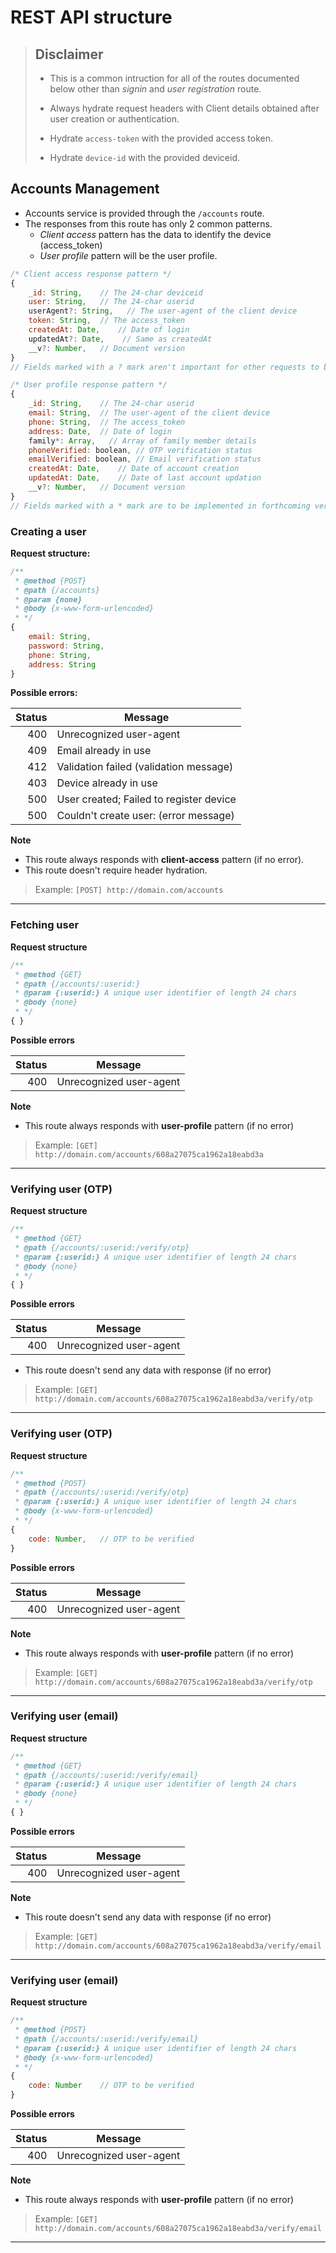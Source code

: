 # REST API structure

> ## Disclaimer
> * This is a common intruction for all of the routes documented below other than *signin* and *user registration* route.
> 
> * Always hydrate request headers with Client details obtained after user creation or authentication.
> 
> * Hydrate `access-token` with the provided access token.
> * Hydrate `device-id`  with the provided deviceid.

## Accounts Management

* Accounts service is provided through the `/accounts` route.
* The responses from this route has only 2 common patterns.
  * *Client access* pattern has the data to identify the device (access_token)
  * *User profile* pattern will be the user profile.

```js
/* Client access response pattern */
{
    _id: String,    // The 24-char deviceid
    user: String,   // The 24-char userid
    userAgent?: String,   // The user-agent of the client device
    token: String,  // The access_token
    createdAt: Date,    // Date of login
    updatedAt?: Date,    // Same as createdAt
    __v?: Number,   // Document version
}
// Fields marked with a ? mark aren't important for other requests to be fed.
```

```js
/* User profile response pattern */
{
    _id: String,    // The 24-char userid
    email: String,  // The user-agent of the client device
    phone: String,  // The access_token
    address: Date,  // Date of login
    family*: Array,   // Array of family member details
    phoneVerified: boolean, // OTP verification status
    emailVerified: boolean, // Email verification status
    createdAt: Date,    // Date of account creation
    updatedAt: Date,    // Date of last account updation
    __v?: Number,   // Document version
}
// Fields marked with a * mark are to be implemented in forthcoming versions.
```

### Creating a user

**Request structure:**

```js
/**
 * @method {POST}
 * @path {/accounts}
 * @param {none}
 * @body {x-www-form-urlencoded}
 * */
{
    email: String,
    password: String,
    phone: String,
    address: String
}
```

**Possible errors:**

| Status | Message |
| --: | --- |
| 400 | Unrecognized user-agent |
| 409 | Email already in use |
| 412 | Validation failed (validation message) |
| 403 | Device already in use |
| 500 | User created; Failed to register device |
| 500 | Couldn't create user: (error message) |

**Note**

* This route always responds with **client-access** pattern (if no error).
* This route doesn't require header hydration.

> Example: `[POST] http://domain.com/accounts`

***

### Fetching user

**Request structure**

```js
/**
 * @method {GET}
 * @path {/accounts/:userid:}
 * @param {:userid:} A unique user identifier of length 24 chars
 * @body {none}
 * */
{ }
```

**Possible errors**

| Status | Message |
| --: | --- |
| 400 | Unrecognized user-agent |

**Note**

* This route always responds with **user-profile** pattern (if no error)

> Example: `[GET] http://domain.com/accounts/608a27075ca1962a18eabd3a`

***

### Verifying user (OTP)

**Request structure**

```js
/**
 * @method {GET}
 * @path {/accounts/:userid:/verify/otp}
 * @param {:userid:} A unique user identifier of length 24 chars
 * @body {none}
 * */
{ }
```

**Possible errors**

| Status | Message |
| --: | --- |
| 400 | Unrecognized user-agent |

* This route doesn't send any data with response (if no error)

> Example: `[GET] http://domain.com/accounts/608a27075ca1962a18eabd3a/verify/otp`

***

### Verifying user (OTP)

**Request structure**

```js
/**
 * @method {POST}
 * @path {/accounts/:userid:/verify/otp}
 * @param {:userid:} A unique user identifier of length 24 chars
 * @body {x-www-form-urlencoded}
 * */
{
    code: Number,   // OTP to be verified
}
```

**Possible errors**

| Status | Message |
| --: | --- |
| 400 | Unrecognized user-agent |

**Note**

* This route always responds with **user-profile** pattern (if no error)

> Example: `[GET] http://domain.com/accounts/608a27075ca1962a18eabd3a/verify/otp`

***

### Verifying user (email)

**Request structure**

```js
/**
 * @method {GET}
 * @path {/accounts/:userid:/verify/email}
 * @param {:userid:} A unique user identifier of length 24 chars
 * @body {none}
 * */
{ }
```

**Possible errors**

| Status | Message |
| --: | --- |
| 400 | Unrecognized user-agent |

**Note**

* This route doesn't send any data with response (if no error)

> Example: `[GET] http://domain.com/accounts/608a27075ca1962a18eabd3a/verify/email`

***

### Verifying user (email)

**Request structure**

```js
/**
 * @method {POST}
 * @path {/accounts/:userid:/verify/email}
 * @param {:userid:} A unique user identifier of length 24 chars
 * @body {x-www-form-urlencoded}
 * */
{
    code: Number    // OTP to be verified
}
```

**Possible errors**

| Status | Message |
| --: | --- |
| 400 | Unrecognized user-agent |

**Note**

* This route always responds with **user-profile** pattern (if no error)

> Example: `[GET] http://domain.com/accounts/608a27075ca1962a18eabd3a/verify/email`

***
